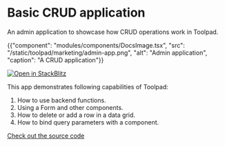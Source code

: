 # Basic CRUD application

<p class="description">An admin application to showcase how CRUD operations work in Toolpad.</p>

{{"component": "modules/components/DocsImage.tsx", "src": "/static/toolpad/marketing/admin-app.png", "alt": "Admin application", "caption": "A CRUD application"}}

[![Open in StackBlitz](https://developer.stackblitz.com/img/open_in_stackblitz.svg)](https://stackblitz.com/fork/github/mui/mui-toolpad/tree/master/examples/admin-app)

This app demonstrates following capabilities of Toolpad:

1. How to use backend functions.
2. Using a Form and other components.
3. How to delete or add a row in a data grid.
4. How to bind query parameters with a component.

[Check out the source code](https://github.com/mui/mui-toolpad/tree/master/examples/admin-app)
